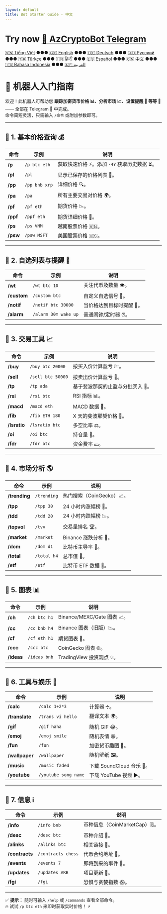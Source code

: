 ```yaml
---
layout: default
title: Bot Starter Guide - 中文
---
```


# Try now [🤖 AzCryptoBot Telegram](https://t.me/AzCryptoBot?start=ghpage)

[🇻🇳 Tiếng Việt](index_vi.md) ●●● [🇬🇧 English](index.md) ●●● [🇩🇪 Deutsch](index_de.md) ●●● [🇷🇺 Русский](index_ru.md) ●●● [🇹🇷 Türkçe](index_tr.md) ●●● [🇮🇳 हिन्दी](index_hi.md) ●●● [🇪🇸 Español](index_es.md) ●●● [🇨🇳 中文](index_zh.md) ●●● [🇮🇩 Bahasa Indonesia](index_id.md) ●●● [🇦🇪 العربية](index_ae.md)

# 🚀 机器人入门指南

欢迎！此机器人可帮助您 **跟踪加密货币价格 📊、分析市场 📈、设置提醒 🔔 等等 🎯** —— 全部在 Telegram 💬 中完成。  
命令简短灵活，只需输入 `/命令` 或附加参数即可。  

<hr>

## 📌 1. 基本价格查询 💰

命令 | 示例 | 说明
---|---|---
**/p** | `/p btc eth` | 获取快速价格 ⚡。添加 `-4Y` 获取历史数据 ⏳。
**/pl** | `/pl` | 显示已保存的价格列表 💾。
**/pp** | `/pp bnb xrp` | 详细价格 🔍。
**/pa** | `/pa` | 所有主要交易对价格 🌍。
**/pf** | `/pf eth` | 期货价格 📉。
**/ppf** | `/ppf eth` | 期货详细价格 📄。
**/ps** | `/ps VNM` | 越南股票价格 🇻🇳。
**/psw** | `/psw MSFT` | 美国股票价格 🇺🇸。

<hr>

## 📌 2. 自选列表与提醒 👀

命令 | 示例 | 说明
---|---|---
**/wt** | `/wt btc 10` | 关注代币及数量 👁️。
**/custom** | `/custom btc` | 自定义自选信号 🎯。
**/notif** | `/notif btc 30000` | 当价格达到目标时提醒 🚨。
**/alarm** | `/alarm 30m wake up` | 普通闹钟/定时器 ⏰。

<hr>

## 📌 3. 交易工具 📈

命令 | 示例 | 说明
---|---|---
**/buy** | `/buy btc 20000` | 按买入价计算盈亏 💹。
**/sell** | `/sell btc 50000` | 按卖出价计算盈亏 💸。
**/tp** | `/tp ada` | 基于斐波那契的止盈与分批买入 🎯。
**/rsi** | `/rsi btc` | RSI 指标 📊。
**/macd** | `/macd eth` | MACD 数据 📶。
**/fib** | `/fib ETH 180` | X 天的斐波那契价格 🔢。
**/lsratio** | `/lsratio btc` | 多空比率 ⚖️。
**/oi** | `/oi btc` | 持仓量 📜。
**/fdr** | `/fdr btc` | 资金费率 💵。

<hr>

## 📌 4. 市场分析 🌎

命令 | 示例 | 说明
---|---|---
**/trending** | `/trending` | 热门搜索（CoinGecko）📈。
**/tpp** | `/tpp 30` | 24 小时内涨幅榜 🚀。
**/tdd** | `/tdd 20` | 24 小时内跌幅榜 📉。
**/topvol** | `/tvv` | 交易量排名 🏆。
**/market** | `/market` | Binance 涨跌分析 🔄。
**/dom** | `/dom d1` | 比特币主导率 👑。
**/total** | `/total h4` | 总市值 🏬。
**/etf** | `/etf` | 比特币 ETF 数据 📑。

<hr>

## 📌 5. 图表 📊

命令 | 示例 | 说明
---|---|---
**/ch** | `/ch btc h1` | Binance/MEXC/Gate 图表 📈。
**/cc** | `/cc bnb h4` | Binance 图表（旧版）📉。
**/cf** | `/cf eth h1` | 期货图表 💯。
**/ccc** | `/ccc btc` | CoinGecko 图表 🌐。
**/ideas** | `/ideas bnb` | TradingView 投资观点 💡。

<hr>

## 📌 6. 工具与娱乐 🎉

命令 | 示例 | 说明
---|---|---
**/calc** | `/calc 1+2*3` | 计算器 ➗。
**/translate** | `/trans vi hello` | 翻译文本 🌍。
**/gif** | `/gif haha` | 随机 GIF 😂。
**/emoj** | `/emoj smile` | 随机表情 😁。
**/fun** | `/fun` | 加密货币趣图 🤣。
**/wallpaper** | `/wallpaper` | 随机壁纸 🖼️。
**/music** | `/music faded` | 下载 SoundCloud 音乐 🎵。
**/youtube** | `/youtube song name` | 下载 YouTube 视频 ▶️。

<hr>

## 📌 7. 信息 ℹ️

命令 | 示例 | 说明
---|---|---
**/info** | `/info bnb` | 币种信息（CoinMarketCap）🗒️。
**/desc** | `/desc btc` | 币种介绍 📄。
**/alinks** | `/alinks btc` | 相关链接 🔗。
**/contracts** | `/contracts chess` | 代币合约地址 📜。
**/events** | `/events 7` | 即将到来的事件 📅。
**/updates** | `/updates ARB` | 项目更新 📰。
**/fgi** | `/fgi` | 恐惧与贪婪指数 😱。

<hr>

✅ **提示：** 随时可输入 `/help` 或 `/commands` 查看全部命令。  
🔥 试试 `/p btc eth` 来即时获取实时价格！ ⚡
